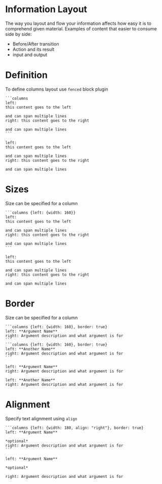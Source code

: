 # Information Layout

The way you layout and flow your information affects how easy it is to comprehend given material.
Examples of content that easier to consume side by side:
* Before/After transition
* Action and its result
* input and output

# Definition

To define columns layout use `fenced` block plugin
 
    ```columns
    left: 
    this content goes to the left
    
    and can span multiple lines
    right: this content goes to the right
    
    and can span multiple lines
    ```


```columns
left: 
this content goes to the left

and can span multiple lines
right: this content goes to the right

and can span multiple lines
```

# Sizes

Size can be specified for a column

    ```columns {left: {width: 160}}
    left: 
    this content goes to the left
    
    and can span multiple lines
    right: this content goes to the right
    
    and can span multiple lines
    ```


```columns {left: {width: 160}}
left: 
this content goes to the left

and can span multiple lines
right: this content goes to the right

and can span multiple lines
```

# Border

Size can be specified for a column
    
    ```columns {left: {width: 160}, border: true}
    left: **Argument Name**
    right: Argument description and what argument is for
    ```
    ```columns {left: {width: 160}, border: true}
    left: **Another Name**
    right: Argument description and what argument is for
    ```

```columns {left: {width: 160}, border: true}
left: **Argument Name**
right: Argument description and what argument is for
```
```columns {left: {width: 160}, border: true}
left: **Another Name**
right: Argument description and what argument is for
```

# Alignment

Specify text alignment using `align`
    
    ```columns {left: {width: 180, align: "right"}, border: true}
    left: **Argument Name**
    
    *optional*
    right: Argument description and what argument is for
    ```

```columns {left: {width: 180, align: "right"}, border: true}
left: **Argument Name**

*optional*

right: Argument description and what argument is for
```
